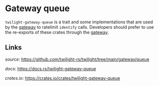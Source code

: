 # Gateway queue

`twilight-gateway-queue` is a trait and some implementations that are used by
the [gateway] to ratelimit `identify` calls. Developers should prefer to use the
re-exports of these crates through the [gateway].

## Links

*source*: <https://github.com/twilight-rs/twilight/tree/main/gateway/queue>

*docs*: <https://docs.rs/twilight-gateway-queue>

*crates.io*: <https://crates.io/crates/twilight-gateway-queue>

[gateway]: ../section_3_gateway.html
